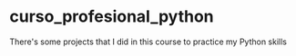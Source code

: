 # curso_profesional_python
There's some projects that I did in this course to practice my Python skills
